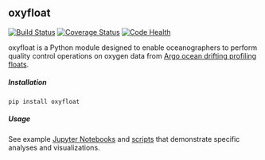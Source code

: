 oxyfloat
--------

[![Build Status](https://travis-ci.org/MBARIMike/oxyfloat.svg?branch=master)](https://travis-ci.org/MBARIMike/oxyfloat)
[![Coverage Status](https://coveralls.io/repos/MBARIMike/oxyfloat/badge.svg?branch=master&service=github)](https://coveralls.io/github/MBARIMike/oxyfloat?branch=master)
[![Code Health](https://landscape.io/github/MBARIMike/oxyfloat/master/landscape.svg?style=flat)](https://landscape.io/github/MBARIMike/oxyfloat/master)

oxyfloat is a Python module designed to enable oceanographers to perform
quality control operations on oxygen data from [Argo ocean drifting profiling floats](https://en.wikipedia.org/wiki/Argo_(oceanography)).

##### Installation

    pip install oxyfloat

##### Usage

See example [Jupyter Notebooks](notebooks) and [scripts](scripts) that demonstrate specific analyses and 
visualizations.

